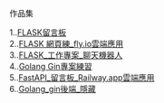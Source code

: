 作品集

1..[FLASK留言板](https://github.com/UFOTreeboy/Coding_Demo)<br />
2..[FLASK 網頁練_fly.io雲端應用](https://github.com/UFOTreeboy/Flask_test)<br />
3..[FLASK_工作專案_聊天機器人](https://github.com/UFOTreeboy/ChatBot_Demo)<br />
4..[Golang Gin專案練習](https://github.com/UFOTreeboy/golang_gin_work)<br />
5..[FastAPI_留言板_Railway.app雲端應用](https://github.com/UFOTreeboy/fastapi_database_demo)<br />
6..[Golang_gin後端_隱藏](https://github.com/UFOTreeboy/go_gin_api_01)<br />
